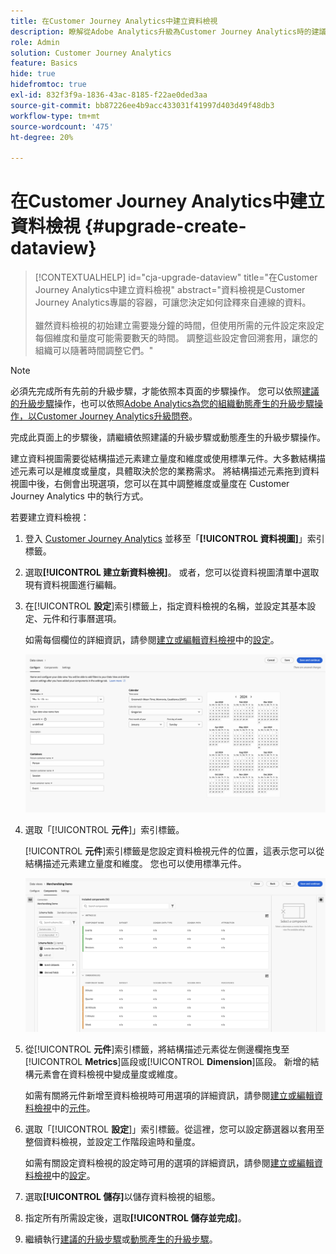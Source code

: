 ```yaml
---
title: 在Customer Journey Analytics中建立資料檢視
description: 瞭解從Adobe Analytics升級為Customer Journey Analytics時的建議路徑
role: Admin
solution: Customer Journey Analytics
feature: Basics
hide: true
hidefromtoc: true
exl-id: 832f3f9a-1836-43ac-8185-f22ae0ded3aa
source-git-commit: bb87226ee4b9acc433031f41997d403d49f48db3
workflow-type: tm+mt
source-wordcount: '475'
ht-degree: 20%

---
```


# 在Customer Journey Analytics中建立資料檢視 {#upgrade-create-dataview}

<!-- markdownlint-disable MD034 -->

>[!CONTEXTUALHELP]
>id="cja-upgrade-dataview"
>title="在Customer Journey Analytics中建立資料檢視"
>abstract="資料檢視是Customer Journey Analytics專屬的容器，可讓您決定如何詮釋來自連線的資料。<br><br>雖然資料檢視的初始建立需要幾分鐘的時間，但使用所需的元件設定來設定每個維度和量度可能需要數天的時間。 調整這些設定會回溯套用，讓您的組織可以隨著時間調整它們。"

<!-- markdownlint-enable MD034 -->

>[!NOTE]
> 
>必須先完成所有先前的升級步驟，才能依照本頁面的步驟操作。 您可以依照[建議的升級步驟](/help/getting-started/cja-upgrade/cja-upgrade-recommendations.md#recommended-upgrade-steps-for-most-organizations)操作，也可以依照[Adobe Analytics為您的組織動態產生的升級步驟操作，以Customer Journey Analytics升級問卷](https://gigazelle.github.io/cja-ttv/)。
>
>完成此頁面上的步驟後，請繼續依照建議的升級步驟或動態產生的升級步驟操作。

<!-- Should we single source this instead of duplicate it? The following steps were copied from: /help/data-views/create-dataview.md -->

建立資料視圖需要從結構描述元素建立量度和維度或使用標準元件。大多數結構描述元素可以是維度或量度，具體取決於您的業務需求。 將結構描述元素拖到資料視圖中後，右側會出現選項，您可以在其中調整維度或量度在 Customer Journey Analytics 中的執行方式。

若要建立資料檢視：

1. 登入 [Customer Journey Analytics](https://analytics.adobe.com) 並移至「**[!UICONTROL 資料視圖]**」索引標籤。

1. 選取&#x200B;**[!UICONTROL 建立新資料檢視]**。 或者，您可以從資料視圖清單中選取現有資料視圖進行編輯。

1. 在&#x200B;[!UICONTROL **設定**]&#x200B;索引標籤上，指定資料檢視的名稱，並設定其基本設定、元件和行事曆選項。

   如需每個欄位的詳細資訊，請參閱[建立或編輯資料檢視](/help/data-views/create-dataview.md)中的[設定](/help/data-views/create-dataview.md#configure)。

   ![設定資料視圖](assets/dataview-configure.png)

1. 選取「[!UICONTROL **元件**]」索引標籤。

   [!UICONTROL **元件**]&#x200B;索引標籤是您設定資料檢視元件的位置，這表示您可以從結構描述元素建立量度和維度。 您也可以使用標準元件。

   ![元件標籤](assets/dataview-components.png)

1. 從&#x200B;[!UICONTROL **元件**]&#x200B;索引標籤，將結構描述元素從左側邊欄拖曳至&#x200B;[!UICONTROL **Metrics**]&#x200B;區段或&#x200B;[!UICONTROL **Dimension**]&#x200B;區段。 新增的結構元素會在資料檢視中變成量度或維度。

   如需有關將元件新增至資料檢視時可用選項的詳細資訊，請參閱[建立或編輯資料檢視](/help/data-views/create-dataview.md)中的[元件](/help/data-views/create-dataview.md#components)。

1. 選取「[!UICONTROL **設定**]」索引標籤。從這裡，您可以設定篩選器以套用至整個資料檢視，並設定工作階段逾時和量度。

   如需有關設定資料檢視的設定時可用的選項的詳細資訊，請參閱[建立或編輯資料檢視](/help/data-views/create-dataview.md)中的[設定](/help/data-views/create-dataview.md#settings)。

1. 選取&#x200B;**[!UICONTROL 儲存]**&#x200B;以儲存資料檢視的組態。

1. 指定所有所需設定後，選取&#x200B;**[!UICONTROL 儲存並完成]**。

1. 繼續執行[建議的升級步驟](/help/getting-started/cja-upgrade/cja-upgrade-recommendations.md#recommended-upgrade-steps-for-most-organizations)或[動態產生的升級步驟](https://gigazelle.github.io/cja-ttv/)。
